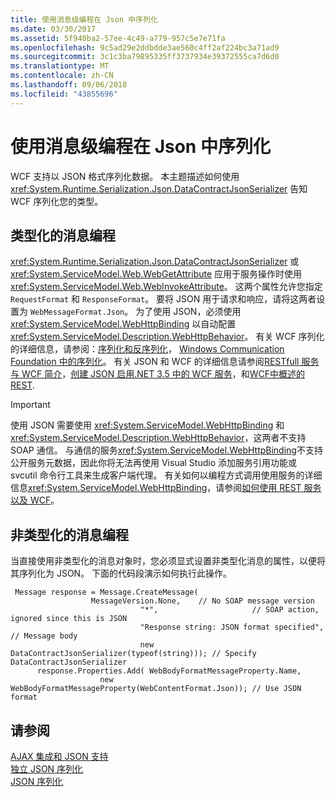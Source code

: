 ```yaml
---
title: 使用消息级编程在 Json 中序列化
ms.date: 03/30/2017
ms.assetid: 5f940ba2-57ee-4c49-a779-957c5e7e71fa
ms.openlocfilehash: 9c5ad29e2ddbdde3ae560c4ff2af224bc3a71ad9
ms.sourcegitcommit: 3c1c3ba79895335ff3737934e39372555ca7d6d0
ms.translationtype: MT
ms.contentlocale: zh-CN
ms.lasthandoff: 09/06/2018
ms.locfileid: "43855696"
---
```

# <a name="serializing-in-json-with-message-level-programming"></a>使用消息级编程在 Json 中序列化
WCF 支持以 JSON 格式序列化数据。 本主题描述如何使用 <xref:System.Runtime.Serialization.Json.DataContractJsonSerializer> 告知 WCF 序列化您的类型。  
  
## <a name="typed-message-programming"></a>类型化的消息编程  
 <xref:System.Runtime.Serialization.Json.DataContractJsonSerializer> 或 <xref:System.ServiceModel.Web.WebGetAttribute> 应用于服务操作时使用 <xref:System.ServiceModel.Web.WebInvokeAttribute>。 这两个属性允许您指定 `RequestFormat` 和 `ResponseFormat`。 要将 JSON 用于请求和响应，请将这两者设置为 `WebMessageFormat.Json`。  为了使用 JSON，必须使用 <xref:System.ServiceModel.WebHttpBinding> 以自动配置 <xref:System.ServiceModel.Description.WebHttpBehavior>。 有关 WCF 序列化的详细信息，请参阅：[序列化和反序列化](../../../../docs/framework/wcf/feature-details/serialization-and-deserialization.md)， [Windows Communication Foundation 中的序列化](https://msdn.microsoft.com/magazine/cc163569.aspx)。 有关 JSON 和 WCF 的详细信息请参阅[RESTfull 服务与 WCF 简介](https://msdn.microsoft.com/magazine/dd315413.aspx)，[创建 JSON 启用.NET 3.5 中的 WCF 服务](http://www.pluralsight-training.net/community/blogs/fritz/archive/2008/01/31/50121.aspx)，和[WCF中概述的REST](https://msdn.microsoft.com/netframework/dd547388).  
  
> [!IMPORTANT]
>  使用 JSON 需要使用 <xref:System.ServiceModel.WebHttpBinding> 和 <xref:System.ServiceModel.Description.WebHttpBehavior>，这两者不支持 SOAP 通信。 与通信的服务<xref:System.ServiceModel.WebHttpBinding>不支持公开服务元数据，因此你将无法再使用 Visual Studio 添加服务引用功能或 svcutil 命令行工具来生成客户端代理。 有关如何以编程方式调用使用服务的详细信息<xref:System.ServiceModel.WebHttpBinding>，请参阅[如何使用 REST 服务以及 WCF](https://blogs.msdn.com/b/pedram/archive/2008/04/21/how-to-consume-rest-services-with-wcf.aspx)。  
  
## <a name="untyped-message-programming"></a>非类型化的消息编程  
 当直接使用非类型化的消息对象时，您必须显式设置非类型化消息的属性，以便将其序列化为 JSON。 下面的代码段演示如何执行此操作。  
  
```  
 Message response = Message.CreateMessage(  
                  MessageVersion.None,    // No SOAP message version  
                             "*",                     // SOAP action, ignored since this is JSON  
                             "Response string: JSON format specified", // Message body  
                             new DataContractJsonSerializer(typeof(string))); // Specify DataContractJsonSerializer  
      response.Properties.Add( WebBodyFormatMessageProperty.Name,   
                    new WebBodyFormatMessageProperty(WebContentFormat.Json)); // Use JSON format  
```  
  
## <a name="see-also"></a>请参阅  
 [AJAX 集成和 JSON 支持](../../../../docs/framework/wcf/feature-details/ajax-integration-and-json-support.md)  
 [独立 JSON 序列化](../../../../docs/framework/wcf/feature-details/stand-alone-json-serialization.md)  
 [JSON 序列化](../../../../docs/framework/wcf/samples/json-serialization.md)
